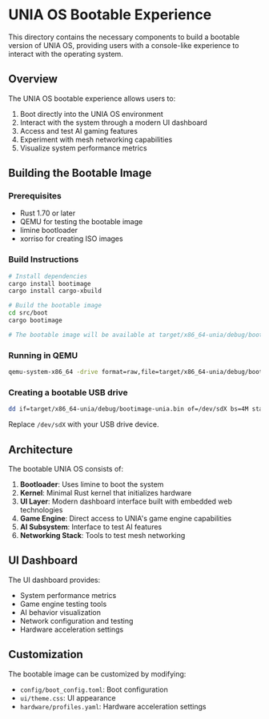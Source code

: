 # UNIA OS Bootable Experience

This directory contains the necessary components to build a bootable version of UNIA OS, providing users with a console-like experience to interact with the operating system.

## Overview

The UNIA OS bootable experience allows users to:

1. Boot directly into the UNIA OS environment
2. Interact with the system through a modern UI dashboard
3. Access and test AI gaming features
4. Experiment with mesh networking capabilities
5. Visualize system performance metrics

## Building the Bootable Image

### Prerequisites

- Rust 1.70 or later
- QEMU for testing the bootable image
- limine bootloader
- xorriso for creating ISO images

### Build Instructions

```bash
# Install dependencies
cargo install bootimage
cargo install cargo-xbuild

# Build the bootable image
cd src/boot
cargo bootimage

# The bootable image will be available at target/x86_64-unia/debug/bootimage-unia.bin
```

### Running in QEMU

```bash
qemu-system-x86_64 -drive format=raw,file=target/x86_64-unia/debug/bootimage-unia.bin
```

### Creating a bootable USB drive

```bash
dd if=target/x86_64-unia/debug/bootimage-unia.bin of=/dev/sdX bs=4M status=progress
```

Replace `/dev/sdX` with your USB drive device.

## Architecture

The bootable UNIA OS consists of:

1. **Bootloader**: Uses limine to boot the system
2. **Kernel**: Minimal Rust kernel that initializes hardware
3. **UI Layer**: Modern dashboard interface built with embedded web technologies
4. **Game Engine**: Direct access to UNIA's game engine capabilities
5. **AI Subsystem**: Interface to test AI features
6. **Networking Stack**: Tools to test mesh networking

## UI Dashboard

The UI dashboard provides:

- System performance metrics
- Game engine testing tools
- AI behavior visualization
- Network configuration and testing
- Hardware acceleration settings

## Customization

The bootable image can be customized by modifying:

- `config/boot_config.toml`: Boot configuration
- `ui/theme.css`: UI appearance
- `hardware/profiles.yaml`: Hardware acceleration settings
